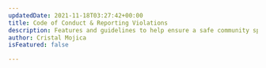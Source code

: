 ```yaml
---
updatedDate: 2021-11-18T03:27:42+00:00
title: Code of Conduct & Reporting Violations
description: Features and guidelines to help ensure a safe community space on Midspace
author: Cristal Mojica
isFeatured: false

---
```


